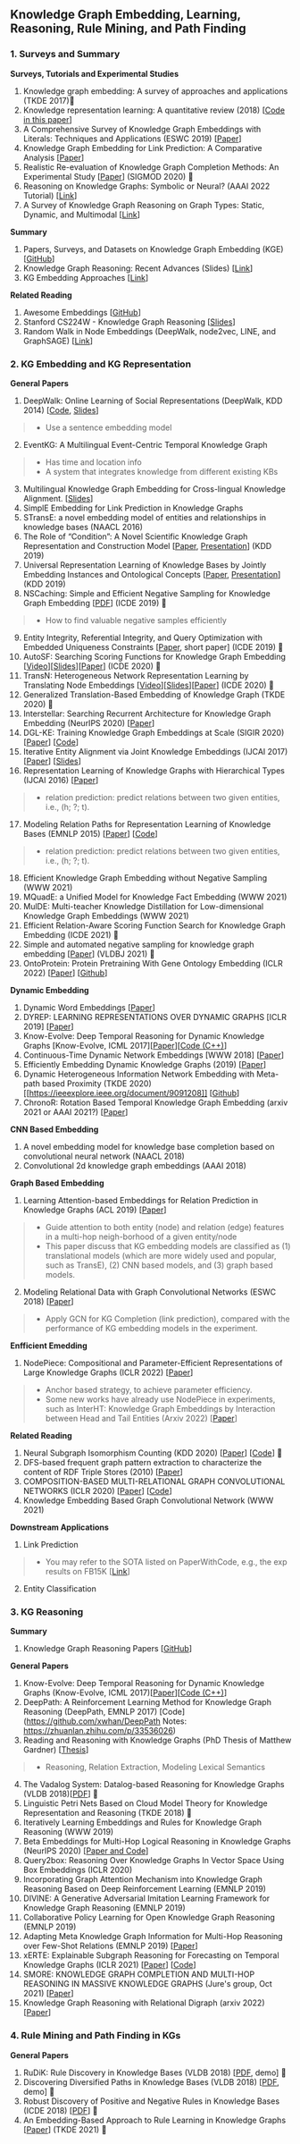 ## Knowledge Graph Embedding, Learning, Reasoning, Rule Mining, and Path Finding

### 1. Surveys and Summary
__Surveys, Tutorials and Experimental Studies__
1. Knowledge graph embedding: A survey of approaches and applications (TKDE 2017)🌟
2. Knowledge representation learning: A quantitative review (2018) [[Code in this paper](https://github.com/thunlp/OpenKE)]
3. A Comprehensive Survey of Knowledge Graph Embeddings with Literals: Techniques and Applications (ESWC 2019) [[Paper](http://ceur-ws.org/Vol-2377/paper_4.pdf)]
4. Knowledge Graph Embedding for Link Prediction: A Comparative Analysis [[Paper](https://arxiv.org/pdf/2002.00819.pdf)]
5. Realistic Re-evaluation of Knowledge Graph Completion Methods: An Experimental Study [[Paper](https://doi.org/10.1145/3318464.3380599)] (SIGMOD 2020) 🌟
6. Reasoning on Knowledge Graphs: Symbolic or Neural? (AAAI 2022 Tutorial) [[Link](https://aaai2022kgreasoning.github.io/)]
7. A Survey of Knowledge Graph Reasoning on Graph Types: Static, Dynamic, and Multimodal	[[Link](https://github.com/LIANGKE23/Awesome-Knowledge-Graph-Reasoning)]

__Summary__
1. Papers, Surveys, and Datasets on Knowledge Graph Embedding (KGE) [[GitHub](https://github.com/xinguoxia/KGE)]
2. Knowledge Graph Reasoning: Recent Advances (Slides) [[Link](https://sites.cs.ucsb.edu/~william/papers/Part3_KB_Reasoning.pdf)]
3. KG Embedding Approaches [[Link](https://gist.github.com/mommi84/07f7c044fa18aaaa7b5133230207d8d4)]

__Related Reading__
1. Awesome Embeddings [[GitHub](https://arxiv.org/pdf/2004.08532.pdf)]
2. Stanford CS224W - Knowledge Graph Reasoning [[Slides](http://web.stanford.edu/class/cs224w/slides/17-knowledge.pdf)]
3. Random Walk in Node Embeddings (DeepWalk, node2vec, LINE, and GraphSAGE) [[Link](https://medium.com/towards-artificial-intelligence/random-walk-in-node-embeddings-deepwalk-node2vec-line-and-graphsage-ca23df60e493)]


### 2. KG Embedding and KG Representation
__General Papers__
1. DeepWalk: Online Learning of Social Representations (DeepWalk, KDD 2014) [[Code](https://github.com/phanein/deepwalk), [Slides](https://www.slideshare.net/bperz/14-kdddeep-walk-2)]
> * Use a sentence embedding model
2. EventKG: A Multilingual Event-Centric Temporal Knowledge Graph
> * Has time and location info
> * A system that integrates knowledge from different existing KBs
3. Multilingual Knowledge Graph Embedding for Cross-lingual Knowledge Alignment. [[Slides](http://yellowstone.cs.ucla.edu/~muhao/slides/mtranse_slides_short.pdf)]
4. SimplE Embedding for Link Prediction in Knowledge Graphs
5. STransE: a novel embedding model of entities and relationships in knowledge bases (NAACL 2016)
6. The Role of “Condition”: A Novel Scientific Knowledge Graph Representation and Construction Model [[Paper](https://dl.acm.org/citation.cfm?id=3292500.3330942), [Presentation](https://www.kdd.org/kdd2019/accepted-papers/view/the-role-of-condition-a-novel-scientific-knowledge-graph-representation-and)] (KDD 2019)
7. Universal Representation Learning of Knowledge Bases by Jointly Embedding Instances and Ontological Concepts [[Paper](http://web.cs.ucla.edu/~yzsun/papers/2019_KDD_JOIE.pdf), [Presentation](https://www.kdd.org/kdd2019/accepted-papers/view/universal-representation-learning-of-knowledge-bases-by-jointly-embedding-i)] (KDD 2019)
8. NSCaching: Simple and Efficient Negative Sampling for Knowledge Graph Embedding [[PDF](https://arxiv.org/pdf/1812.06410.pdf)] (ICDE 2019) 🌟
> * How to find valuable negative samples efficiently
9. Entity Integrity, Referential Integrity, and Query Optimization with Embedded Uniqueness Constraints [[Paper](https://ieeexplore.ieee.org/stamp/stamp.jsp?tp=&arnumber=8731360), short paper] (ICDE 2019) 🌟
10. AutoSF: Searching Scoring Functions for Knowledge Graph Embedding [[Video](https://www.google.com/url?q=https://drive.google.com/open?id%3D1wRHmVHiit8xIZalwL2ZUx5IZcu8BVr_4&sa=D&ust=1587488616452000&usg=AFQjCNF27HybM9QnROVO4NeCbqFVvObi0w)][[Slides](https://www.google.com/url?q=https://drive.google.com/open?id%3D1fYdh05WWG0Aco403ArzWafMrf7-joBpu&sa=D&ust=1587488616452000&usg=AFQjCNHnaXb02kbU7LZq5zHG1RhvDon07A)][[Paper](https://conferences.computer.org/icde/2020/pdfs/ICDE2020-5acyuqhpJ6L9P042wmjY1p/290300a433/290300a433.pdf)] (ICDE 2020) 🌟
11. TransN: Heterogeneous Network Representation Learning by Translating Node Embeddings [[Video](https://www.google.com/url?q=https://drive.google.com/open?id%3D1-KH4NUD2LNN1ESvbXTUfu3HDOYXYylqx&sa=D&ust=1595668107927000&usg=AFQjCNF74glNGWzt3FmGSo5W9th8VGfGwQ)][[Slides](https://www.google.com/url?q=https://drive.google.com/open?id%3D1CAuwlXPIV1rLXZFHvln-VvoSr3IRtM59&sa=D&ust=1595668107927000&usg=AFQjCNELQ0Q52103E2s_vziBq5_jF9TOdQ)][[Paper](https://conferences.computer.org/icde/2020/pdfs/ICDE2020-5acyuqhpJ6L9P042wmjY1p/290300a589/290300a589.pdf)] (ICDE 2020) 🌟
12. Generalized Translation-Based Embedding of Knowledge Graph (TKDE 2020) 🌟
13. Interstellar: Searching Recurrent Architecture for Knowledge Graph Embedding (NeurIPS 2020) [[Paper](https://proceedings.neurips.cc/paper/2020/file/722caafb4825ef5d8670710fa29087cf-Paper.pdf)]
14. DGL-KE: Training Knowledge Graph Embeddings at Scale (SIGIR 2020) [[Paper](https://arxiv.org/pdf/2004.08532.pdf)] [[Code](https://github.com/awslabs/dgl-ke)]
15. Iterative Entity Alignment via Joint Knowledge Embeddings (IJCAI 2017) [[Paper](https://www.ijcai.org/Proceedings/2017/0595.pdf)] [[Slides](http://www.zhuhao.me/static/zhu17iterative/zhu17iterative_slides.pdf)]
16. Representation Learning of Knowledge Graphs with Hierarchical Types (IJCAI 2016) [[Paper](https://www.ijcai.org/Proceedings/16/Papers/421.pdf)] 
> *  relation prediction: predict relations between two given entities, i.e., (h; ?; t).
17. Modeling Relation Paths for Representation Learning of Knowledge Bases (EMNLP 2015) [[Paper](https://www.aclweb.org/anthology/D15-1082.pdf)] [[Code](https://github.com/mrlyk423/relation_extraction)]
> *  relation prediction: predict relations between two given entities, i.e., (h; ?; t).
18. Efficient Knowledge Graph Embedding without Negative Sampling (WWW 2021)
19. MQuadE: a Unified Model for Knowledge Fact Embedding (WWW 2021)
20. MulDE: Multi-teacher Knowledge Distillation for Low-dimensional Knowledge Graph Embeddings (WWW 2021)
21. Efficient Relation-Aware Scoring Function Search for Knowledge Graph Embedding (ICDE 2021) 🌟
22. Simple and automated negative sampling for knowledge graph embedding [[Paper](https://link.springer.com/article/10.1007/s00778-020-00640-7)] (VLDBJ 2021) 🌟
23. OntoProtein: Protein Pretraining With Gene Ontology Embedding (ICLR 2022) [[Paper](https://arxiv.org/pdf/2201.11147.pdf)] [[Github](https://github.com/zjunlp/OntoProtein)]
 
__Dynamic Embedding__
1. Dynamic Word Embeddings [[Paper](https://arxiv.org/pdf/1702.08359.pdf)]
2. DYREP: LEARNING REPRESENTATIONS OVER DYNAMIC GRAPHS [ICLR 2019] [[Paper](https://openreview.net/pdf?id=HyePrhR5KX)]
3. Know-Evolve: Deep Temporal Reasoning for Dynamic Knowledge Graphs [Know-Evolve, ICML 2017][[Paper](http://proceedings.mlr.press/v70/trivedi17a/trivedi17a.pdf)][[Code (C++)](https://github.com/rstriv/Know-Evolve)]
4. Continuous-Time Dynamic Network Embeddings [WWW 2018] [[Paper](http://ryanrossi.com/pubs/nguyen-et-al-WWW18-BigNet.pdf)]
5. Efficiently Embedding Dynamic Knowledge Graphs (2019) [[Paper](https://arxiv.org/pdf/1910.06708.pdf)]
6. Dynamic Heterogeneous Information Network Embedding with Meta-path based Proximity (TKDE 2020) [[https://ieeexplore.ieee.org/document/9091208]] [[Github](https://github.com/rootlu/DyHNE)]
7. ChronoR: Rotation Based Temporal Knowledge Graph Embedding (arxiv 2021 or AAAI 2021?) [[Paper](https://arxiv.org/abs/2103.10379)]

__CNN Based Embedding__
1. A novel embedding model for knowledge base completion based on convolutional neural network (NAACL 2018)
2. Convolutional 2d knowledge graph embeddings (AAAI 2018)

__Graph Based Embedding__
1. Learning Attention-based Embeddings for Relation Prediction in Knowledge Graphs (ACL 2019) [[Paper](https://arxiv.org/pdf/1906.01195.pdf)]
> * Guide attention to both entity (node) and relation (edge) features in a multi-hop neigh-borhood of a given entity/node
> * This paper discuss that KG embedding models are classified as (1) translational models (which are more widely used and popular, such as TransE), (2) CNN based models, and (3) graph based models.
2. Modeling Relational Data with Graph Convolutional Networks (ESWC 2018) [[Paper](https://arxiv.org/pdf/1703.06103.pdf)]
> * Apply GCN for KG Completion (link prediction), compared with the performance of KG embedding models in the experiment.

__Enfficient Emedding__
1. NodePiece: Compositional and Parameter-Efficient Representations of Large Knowledge Graphs (ICLR 2022) [[Paper](https://openreview.net/forum?id=xMJWUKJnFSw)]
> * Anchor based strategy, to achieve parameter efficiency.
> * Some new works have already use NodePiece in experiments, such as InterHT: Knowledge Graph Embeddings by Interaction between Head and Tail Entities (Arxiv 2022) [[Paper](https://arxiv.org/pdf/2202.04897.pdf)]

__Related Reading__
1. Neural Subgraph Isomorphism Counting (KDD 2020) [[Paper](https://arxiv.org/pdf/1912.11589.pdf)] [[Code](https://github.com/HKUST-KnowComp/NeuralSubgraphCounting)] 🌟
2. DFS-based frequent graph pattern extraction to characterize the content of RDF Triple Stores (2010) [[Paper](https://hal.inria.fr/hal-01170896/document)]
3. COMPOSITION-BASED MULTI-RELATIONAL GRAPH CONVOLUTIONAL NETWORKS (ICLR 2020) [[Paper](https://arxiv.org/pdf/1911.03082.pdf)] [[Code](https://github.com/malllabiisc/CompGCN)]
5. Knowledge Embedding Based Graph Convolutional Network (WWW 2021)

__Downstream Applications__
1. Link Prediction
> * You may refer to the SOTA listed on PaperWithCode, e.g., the exp results on FB15K [[Link](https://paperswithcode.com/sota/link-prediction-on-fb15k-237)]
2. Entity Classification

### 3. KG Reasoning
__Summary__
1. Knowledge Graph Reasoning Papers [[GitHub](https://github.com/THU-KEG/Knowledge_Graph_Reasoning_Papers)]

__General Papers__
1. Know-Evolve: Deep Temporal Reasoning for Dynamic Knowledge Graphs (Know-Evolve, ICML 2017)[[Paper](http://proceedings.mlr.press/v70/trivedi17a/trivedi17a.pdf)][[Code (C++)](https://github.com/rstriv/Know-Evolve)]
2. DeepPath: A Reinforcement Learning Method for Knowledge Graph Reasoning (DeepPath, EMNLP 2017) [Code](https://github.com/xwhan/DeepPath Notes: https://zhuanlan.zhihu.com/p/33536026)
3. Reading and Reasoning with Knowledge Graphs (PhD Thesis of Matthew Gardner) [[Thesis](http://www.cs.cmu.edu/~mg1/thesis.pdf)]
> * Reasoning, Relation Extraction, Modeling Lexical Semantics 
4. The Vadalog System: Datalog-based Reasoning for Knowledge Graphs (VLDB 2018)[[PDF](http://www.vldb.org/pvldb/vol11/p975-bellomarini.pdf)] 🌟
5. Linguistic Petri Nets Based on Cloud Model Theory for Knowledge Representation and Reasoning (TKDE 2018) 🌟
6. Iteratively Learning Embeddings and Rules for Knowledge Graph Reasoning (WWW 2019)
7. Beta Embeddings for Multi-Hop Logical Reasoning in Knowledge Graphs (NeurIPS 2020) [[Paper and Code](http://snap.stanford.edu/betae/)]
8. Query2box: Reasoning Over Knowledge Graphs In Vector Space Using Box Embeddings (ICLR 2020)
9. Incorporating Graph Attention Mechanism into Knowledge Graph Reasoning Based on Deep Reinforcement Learning (EMNLP 2019)
10. DIVINE: A Generative Adversarial Imitation Learning Framework for Knowledge Graph Reasoning  (EMNLP 2019)
11. Collaborative Policy Learning for Open Knowledge Graph Reasoning (EMNLP 2019)
12. Adapting Meta Knowledge Graph Information for Multi-Hop Reasoning over Few-Shot Relations (EMNLP 2019) [[Paper](https://arxiv.org/abs/1908.11513)]
13. xERTE: Explainable Subgraph Reasoning for Forecasting on Temporal Knowledge Graphs (ICLR 2021) [[Paper](https://openreview.net/pdf?id=pGIHq1m7PU)] [[Code](https://github.com/TemporalKGTeam/xERTE)] 
14. SMORE: KNOWLEDGE GRAPH COMPLETION AND MULTI-HOP REASONING IN MASSIVE KNOWLEDGE GRAPHS (Jure's group, Oct 2021) [[Paper](https://arxiv.org/pdf/2110.14890.pdf)]
15. Knowledge Graph Reasoning with Relational Digraph (arxiv 2022) [[Paper](https://arxiv.org/pdf/2108.06040.pdf)]

### 4. Rule Mining and Path Finding in KGs
__General Papers__
1. RuDiK: Rule Discovery in Knowledge Bases (VLDB 2018) [[PDF](http://www.vldb.org/pvldb/vol11/p1946-ortona.pdf), demo] 🌟
2. Discovering Diversified Paths in Knowledge Bases (VLDB 2018) [[PDF](http://www.vldb.org/pvldb/vol11/p2002-aebeloe.pdf), demo] 🌟
3. Robust Discovery of Positive and Negative Rules in Knowledge Bases (ICDE 2018) [[PDF](http://www.eurecom.fr/fr/publication/5321/download/data-publi-5321_2.pdf)] 🌟
4. An Embedding-Based Approach to Rule Learning in Knowledge Graphs [[Paper](https://ieeexplore.ieee.org/document/8839576/)] (TKDE 2021) 🌟

